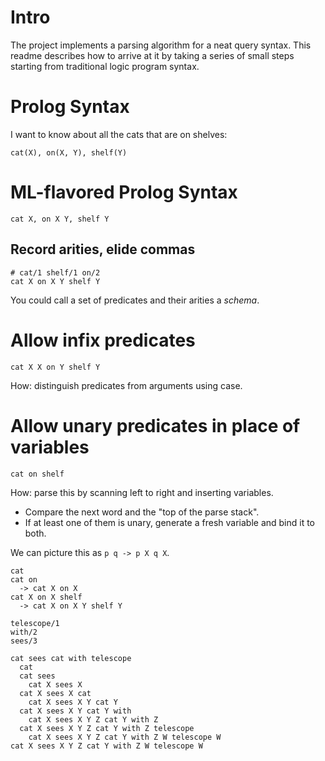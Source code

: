 # Intro
The project implements a parsing algorithm for a neat query syntax.
This readme describes how to arrive at it by taking a series of small steps starting from traditional logic program syntax.

# Prolog Syntax
I want to know about all the cats that are on shelves:

```
cat(X), on(X, Y), shelf(Y)
```

# ML-flavored Prolog Syntax

```
cat X, on X Y, shelf Y
```

## Record arities, elide commas

```
# cat/1 shelf/1 on/2
cat X on X Y shelf Y
```

You could call a set of predicates and their arities a *schema*.

# Allow infix predicates

```
cat X X on Y shelf Y
```

How: distinguish predicates from arguments using case.

# Allow unary predicates in place of variables

```
cat on shelf
```

How: parse this by scanning left to right and inserting variables.

- Compare the next word and the "top of the parse stack".
- If at least one of them is unary, generate a fresh variable and bind it to both.

We can picture this as `p q -> p X q X`.

```
cat
cat on
  -> cat X on X
cat X on X shelf
  -> cat X on X Y shelf Y
```

```
telescope/1
with/2
sees/3

cat sees cat with telescope
  cat
  cat sees
    cat X sees X
  cat X sees X cat
    cat X sees X Y cat Y
  cat X sees X Y cat Y with
    cat X sees X Y Z cat Y with Z
  cat X sees X Y Z cat Y with Z telescope
    cat X sees X Y Z cat Y with Z W telescope W
cat X sees X Y Z cat Y with Z W telescope W
```
